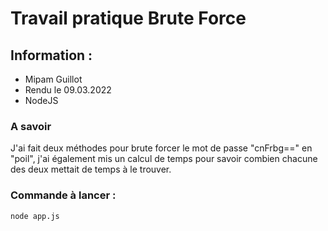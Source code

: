 # Travail pratique Brute Force

## Information :

- Mipam Guillot
- Rendu le 09.03.2022
- NodeJS

### A savoir

J'ai fait deux méthodes pour brute forcer le mot de passe "cnFrbg==" en "poil", j'ai également mis un calcul de temps pour savoir combien chacune des deux mettait de temps à le trouver.

### Commande à lancer :

```bash
node app.js
```
